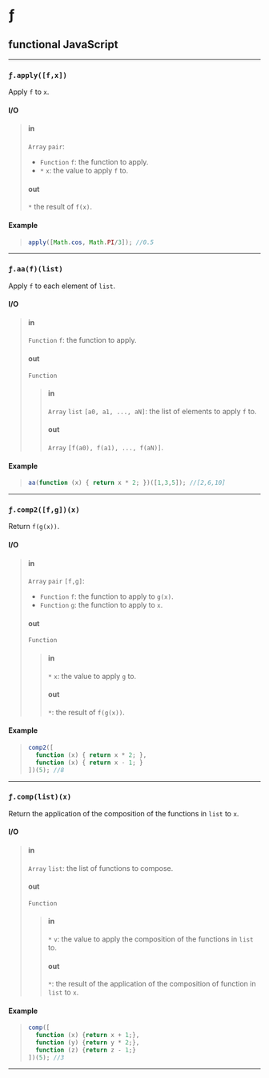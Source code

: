 # ƒ
## functional JavaScript

- - -

### `ƒ.apply([f,x])`

Apply `f` to `x`.

#### I/O

> #### in
> `Array` `pair`:
> 
> - `Function` `f`: the function to apply.
> - `*` `x`: the value to apply `f` to.
> 
> #### out
> `*` the result of `f(x)`.

#### Example

> ```js
> apply([Math.cos, Math.PI/3]); //0.5
> ```

- - -

### `ƒ.aa(f)(list)`

Apply `f` to each element of `list`.

#### I/O

> #### in
> `Function` `f`: the function to apply.
> 
> #### out
> `Function`
> 
> > #### in
> > `Array` `list` `[a0, a1, ..., aN]`: the list of elements to apply `f` to.
> > 
> > #### out
> > `Array` `[f(a0), f(a1), ..., f(aN)]`.

#### Example

> ```js
> aa(function (x) { return x * 2; })([1,3,5]); //[2,6,10]
> ```


- - -

### `ƒ.comp2([f,g])(x)`

Return `f(g(x))`.

#### I/O

> #### in
> `Array` `pair` `[f,g]`:
>
> - `Function` `f`: the function to apply to `g(x)`.
> - `Function` `g`: the function to apply to `x`.
> 
> #### out
> `Function`
> 
> > #### in
> > `*` `x`: the value to apply `g` to.
> > 
> > #### out
> > `*`: the result of `f(g(x))`.

#### Example

> ```js
> comp2([
>   function (x) { return x * 2; }, 
>   function (x) { return x - 1; }
> ])(5); //8
> ```

- - -

### `ƒ.comp(list)(x)`

Return the application of the composition of the functions in `list` to `x`.

#### I/O

> #### in
> `Array` `list`: the list of functions to compose.
> 
> #### out
> `Function`
> 
> > #### in
> > `*` `v`: the value to apply the composition of the functions in `list` to.
> > 
> > #### out
> > `*`: the result of the application of the composition of function in `list` to `x`.

#### Example

> ```js
> comp([
>   function (x) {return x + 1;}, 
>   function (y) {return y * 2;},
>   function (z) {return z - 1;}
> ])(5); //3
> ```

- - -
